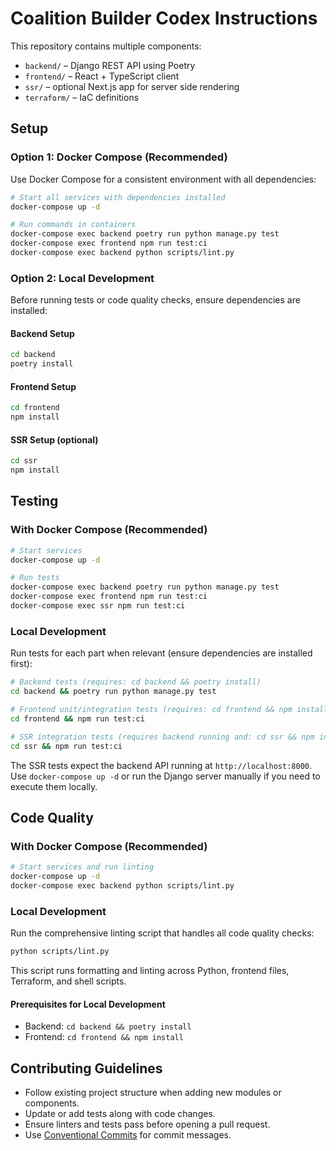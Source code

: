 # Coalition Builder Codex Instructions

This repository contains multiple components:

- `backend/` – Django REST API using Poetry
- `frontend/` – React + TypeScript client
- `ssr/` – optional Next.js app for server side rendering
- `terraform/` – IaC definitions

## Setup

### Option 1: Docker Compose (Recommended)

Use Docker Compose for a consistent environment with all dependencies:

```bash
# Start all services with dependencies installed
docker-compose up -d

# Run commands in containers
docker-compose exec backend poetry run python manage.py test
docker-compose exec frontend npm run test:ci
docker-compose exec backend python scripts/lint.py
```

### Option 2: Local Development

Before running tests or code quality checks, ensure dependencies are installed:

#### Backend Setup

```bash
cd backend
poetry install
```

#### Frontend Setup

```bash
cd frontend
npm install
```

#### SSR Setup (optional)

```bash
cd ssr
npm install
```

## Testing

### With Docker Compose (Recommended)

```bash
# Start services
docker-compose up -d

# Run tests
docker-compose exec backend poetry run python manage.py test
docker-compose exec frontend npm run test:ci
docker-compose exec ssr npm run test:ci
```

### Local Development

Run tests for each part when relevant (ensure dependencies are installed first):

```bash
# Backend tests (requires: cd backend && poetry install)
cd backend && poetry run python manage.py test

# Frontend unit/integration tests (requires: cd frontend && npm install)
cd frontend && npm run test:ci

# SSR integration tests (requires backend running and: cd ssr && npm install)
cd ssr && npm run test:ci
```

The SSR tests expect the backend API running at `http://localhost:8000`. Use `docker-compose up -d` or run the Django server manually if you need to execute them locally.

## Code Quality

### With Docker Compose (Recommended)

```bash
# Start services and run linting
docker-compose up -d
docker-compose exec backend python scripts/lint.py
```

### Local Development

Run the comprehensive linting script that handles all code quality checks:

```bash
python scripts/lint.py
```

This script runs formatting and linting across Python, frontend files, Terraform, and shell scripts.

#### Prerequisites for Local Development

- Backend: `cd backend && poetry install`
- Frontend: `cd frontend && npm install`

## Contributing Guidelines

- Follow existing project structure when adding new modules or components.
- Update or add tests along with code changes.
- Ensure linters and tests pass before opening a pull request.
- Use [Conventional Commits](https://www.conventionalcommits.org/) for commit messages.
